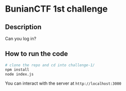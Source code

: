 # BunianCTF 1st challenge

## Description

Can you log in?

## How to run the code

```bash
# clone the repo and cd into challenge-1/
npm install
node index.js
```

You can interact with the server at `http://localhost:3000`
